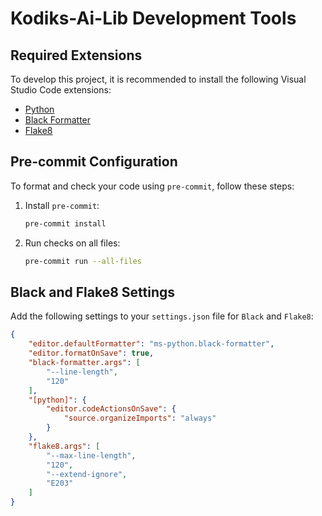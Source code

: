 # Kodiks-Ai-Lib Development Tools

## Required Extensions

To develop this project, it is recommended to install the following Visual Studio Code extensions:

- [Python](https://marketplace.visualstudio.com/items?itemName=ms-python.python)
- [Black Formatter](https://marketplace.visualstudio.com/items?itemName=ms-python.black-formatter)
- [Flake8](https://marketplace.visualstudio.com/items?itemName=ms-python.flake8)

## Pre-commit Configuration

To format and check your code using `pre-commit`, follow these steps:

1. Install `pre-commit`:

    ```bash
    pre-commit install
    ```

2. Run checks on all files:

    ```bash
    pre-commit run --all-files
    ```

## Black and Flake8 Settings

Add the following settings to your `settings.json` file for `Black` and `Flake8`:

```json
{
    "editor.defaultFormatter": "ms-python.black-formatter",
    "editor.formatOnSave": true,
    "black-formatter.args": [
        "--line-length",
        "120"
    ],
    "[python]": {
        "editor.codeActionsOnSave": {
            "source.organizeImports": "always"
        }
    },
    "flake8.args": [
        "--max-line-length",
        "120",
        "--extend-ignore",
        "E203"
    ]
}

